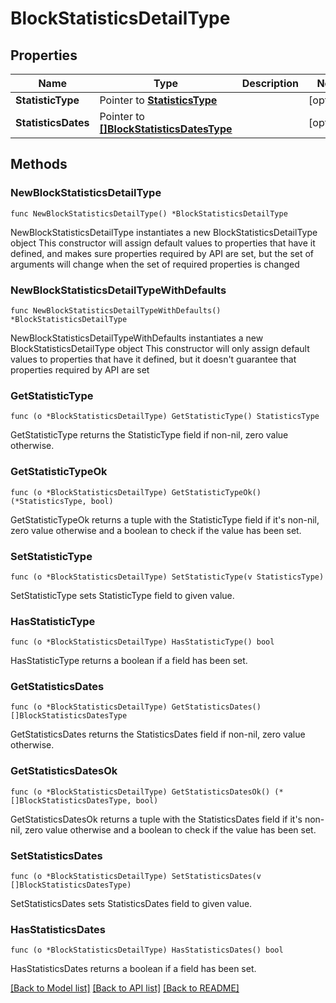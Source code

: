 # BlockStatisticsDetailType

## Properties

Name | Type | Description | Notes
------------ | ------------- | ------------- | -------------
**StatisticType** | Pointer to [**StatisticsType**](StatisticsType.md) |  | [optional] 
**StatisticsDates** | Pointer to [**[]BlockStatisticsDatesType**](BlockStatisticsDatesType.md) |  | [optional] 

## Methods

### NewBlockStatisticsDetailType

`func NewBlockStatisticsDetailType() *BlockStatisticsDetailType`

NewBlockStatisticsDetailType instantiates a new BlockStatisticsDetailType object
This constructor will assign default values to properties that have it defined,
and makes sure properties required by API are set, but the set of arguments
will change when the set of required properties is changed

### NewBlockStatisticsDetailTypeWithDefaults

`func NewBlockStatisticsDetailTypeWithDefaults() *BlockStatisticsDetailType`

NewBlockStatisticsDetailTypeWithDefaults instantiates a new BlockStatisticsDetailType object
This constructor will only assign default values to properties that have it defined,
but it doesn't guarantee that properties required by API are set

### GetStatisticType

`func (o *BlockStatisticsDetailType) GetStatisticType() StatisticsType`

GetStatisticType returns the StatisticType field if non-nil, zero value otherwise.

### GetStatisticTypeOk

`func (o *BlockStatisticsDetailType) GetStatisticTypeOk() (*StatisticsType, bool)`

GetStatisticTypeOk returns a tuple with the StatisticType field if it's non-nil, zero value otherwise
and a boolean to check if the value has been set.

### SetStatisticType

`func (o *BlockStatisticsDetailType) SetStatisticType(v StatisticsType)`

SetStatisticType sets StatisticType field to given value.

### HasStatisticType

`func (o *BlockStatisticsDetailType) HasStatisticType() bool`

HasStatisticType returns a boolean if a field has been set.

### GetStatisticsDates

`func (o *BlockStatisticsDetailType) GetStatisticsDates() []BlockStatisticsDatesType`

GetStatisticsDates returns the StatisticsDates field if non-nil, zero value otherwise.

### GetStatisticsDatesOk

`func (o *BlockStatisticsDetailType) GetStatisticsDatesOk() (*[]BlockStatisticsDatesType, bool)`

GetStatisticsDatesOk returns a tuple with the StatisticsDates field if it's non-nil, zero value otherwise
and a boolean to check if the value has been set.

### SetStatisticsDates

`func (o *BlockStatisticsDetailType) SetStatisticsDates(v []BlockStatisticsDatesType)`

SetStatisticsDates sets StatisticsDates field to given value.

### HasStatisticsDates

`func (o *BlockStatisticsDetailType) HasStatisticsDates() bool`

HasStatisticsDates returns a boolean if a field has been set.


[[Back to Model list]](../README.md#documentation-for-models) [[Back to API list]](../README.md#documentation-for-api-endpoints) [[Back to README]](../README.md)


